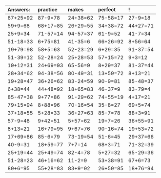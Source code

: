 | Answers: | practice | makes | perfect | ! |
| :--- | :--- | :--- | :--- | :--- |
| 67+25=92 | 87-9=78 | 24+38=62 | 75-58=17 | 27-9=18 | 
| 59+9=68 | 68+17=85 | 26+29=55 | 34+38=72 | 44+27=71 | 
| 25+9=34 | 71-57=14 | 94-57=37 | 61-9=52 | 41-7=34 | 
| 51-18=33 | 6+75=81 | 41-35=6 | 66+26=92 | 8+56=64 | 
| 19+79=98 | 58+5=63 | 52-23=29 | 6+29=35 | 91-37=54 | 
| 51-39=12 | 52-28=24 | 25+28=53 | 57+15=72 | 9+3=12 | 
| 19+12=31 | 24+69=93 | 65-56=9 | 8+29=37 | 81-37=44 | 
| 28+34=62 | 94-38=56 | 80-49=31 | 13+59=72 | 8+13=21 | 
| 19+28=47 | 36+26=62 | 83-24=59 | 90-9=81 | 85-48=37 | 
| 6+38=44 | 44+48=92 | 18+65=83 | 46-37=9 | 83-79=4 | 
| 85-47=38 | 9+77=86 | 91-29=62 | 74-55=19 | 4+17=21 | 
| 79+15=94 | 8+88=96 | 70-16=54 | 35-8=27 | 69+5=74 | 
| 37+18=55 | 5+28=33 | 36+27=63 | 85-7=78 | 88+3=91 | 
| 57-9=48 | 9+42=51 | 5+57=62 | 19+7=26 | 36+55=91 | 
| 8+13=21 | 16+79=95 | 9+67=76 | 90-16=74 | 19+53=72 | 
| 17+69=86 | 85-6=79 | 73-19=54 | 51-6=45 | 29+37=66 | 
| 40-9=31 | 18+59=77 | 7+7=14 | 68+3=71 | 71-32=39 | 
| 25+19=44 | 25+49=74 | 82-4=78 | 5+27=32 | 65-29=36 | 
| 51-28=23 | 46+16=62 | 11-2=9 | 53+38=91 | 67+6=73 | 
| 89+6=95 | 55+28=83 | 83+9=92 | 26+59=85 | 18+76=94 | 
